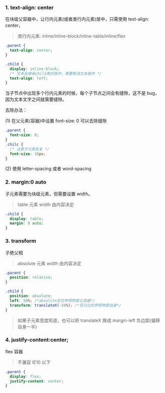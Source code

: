 ### 1. text-align: center

在块级父容器中，让行内元素(或者类行内元素)居中，只需使用 text-align: center，

> 类行内元素: inline/inline-block/inline-table/inline/flex

```css
.parent {
  text-align: center;
}

.child {
  display: inline-block;
  /* 文本会继承child类的居中，需要取消文本居中 */
  text-align: left;
}
```

当子节点中出现多个行内元素的时候，每个子节点之间会有缝隙，这不是 bug，因为文本文字之间就需要缝隙。

去除办法：

(1) 在父元素(容器)中设置 font-size: 0 可以去除缝隙

```css
.parent {
  font-size: 0;
}
.chilc {
  /* 注意子元素恢复 */
  font-size: 16px;
}
```

(2) 使用 letter-spacing 或者 word-spacing

### 2. margin:0 auto

子元素需要为块级元素，但需要设置 width。

> table 元素 width 由内容决定

```css
.child {
  display: table;
  margin: 0 auto;
}
```

### 3. transform

子绝父相

> absolute 元素 width 由内容决定

```css
.parent {
  position: relative;
}

.child {
  position: absolute;
  left: 50%; /*absolute定位参照物是父容器*/
  transform: translateX(-50%); /*百分比的参照物是自身*/
}
```

> 如果子元素宽度知道，也可以把 translateX 换成 margin-left 负边距(偏移自身一半)

### 4. justify-content:center;

flex 容器

> 不兼容 IE10 以下

```css
.parent {
  display: flex;
  justify-content: center;
}
```
